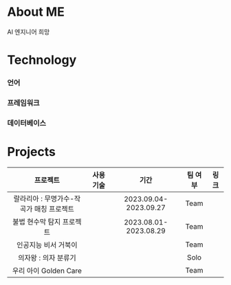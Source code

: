 # About ME
AI 엔지니어 희망

# Technology
### 언어

### 프레임워크

### 데이터베이스

# Projects
|프로젝트|사용 기술|기간|팀 여부|링크|
|:------:|:------:|:---:|:---:|:---:|
|랄라리아 : 무명가수-작곡가 매칭 프로젝트||2023.09.04-2023.09.27|Team|||
|불법 현수막 탐지 프로젝트||2023.08.01-2023.08.29|Team|||
|인공지능 비서 거북이|||Team||
|의자왕 : 의자 분류기|||Solo||
|우리 아이 Golden Care|||Team||
